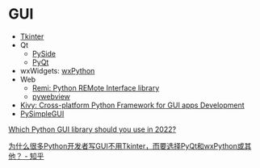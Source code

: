 # GUI
- [Tkinter](https://docs.python.org/3/library/tkinter.html)
- Qt
  - [PySide](https://wiki.qt.io/Qt_for_Python)
  - [PyQt](https://riverbankcomputing.com/software/pyqt/)
- wxWidgets: [wxPython](https://www.wxpython.org/)
- Web
  - [Remi: Python REMote Interface library](https://github.com/rawpython/remi)
  - [pywebview](https://pywebview.flowrl.com/)
- [Kivy: Cross-platform Python Framework for GUI apps Development](https://kivy.org/)
- [PySimpleGUI](https://www.pysimplegui.org/)

[Which Python GUI library should you use in 2022?](https://www.pythonguis.com/faq/which-python-gui-library/)

[为什么很多Python开发者写GUI不用Tkinter，而要选择PyQt和wxPython或其他？ - 知乎](https://www.zhihu.com/question/32703639)
